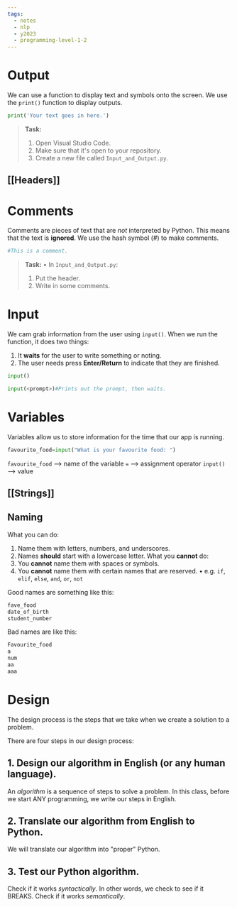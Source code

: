 ```yaml
---
tags:
  - notes
  - nlp
  - y2023
  - programming-level-1-2
---
```

# Output

We can use a function to display text and symbols onto the screen.
We use the `print()` function to display outputs.

```python
print('Your text goes in here.')
```

> **Task:**
> 1. Open Visual Studio Code.
> 2. Make sure that it's open to your repository.
> 3. Create a new file called `Input_and_Output.py`.
## [[Headers]]

# Comments

Comments are pieces of text that are *not* interpreted by Python.
This means that the text is **ignored**.
We use the hash symbol (#) to make comments.

```python
#This is a comment.
```

> **Task:**
> • In `Input_and_Output.py`:
> 	1. Put the header.
> 	2. Write in some comments.
# Input

We cam grab information from the user using `input()`.
When we run the function, it does two things:
1. It **waits** for the user to write something or noting.
2. The user needs press **Enter/Return** to indicate that they are finished.

```python
input()

input(<prompt>)#Prints out the prompt, then waits.
```
# Variables

Variables allow us to store information for the time that our app is running.

```python
favourite_food=input("What is your favourite food: ")
```

`favourite_food` —> name of the variable
`=` —> assignment operator
`input()` —> value
## [[Strings]]
## Naming

What you can do:
1. Name them with letters, numbers, and underscores.
2. Names **should** start with a lowercase letter.
What you **cannot** do:
1. You **cannot** name them with spaces or symbols.
2. You **cannot** name them with certain names that are reserved.
	• e.g. `if`, `elif`, `else`, `and`, `or`, `not`

Good names are something like this:

```python
fave_food
date_of_birth
student_number
```

Bad names are like this:

```python
Favourite_food
a
num
aa
aaa
```
# Design

The design process is the steps that we take when we create a solution to a problem.

There are four steps in our design process:
## 1. Design our algorithm in English (or any human language).
An *algorithm* is a sequence of steps to solve a problem.
In this class, before we start ANY programming, we write our steps in English.
## 2. Translate our algorithm from English to Python.
We will translate our algorithm into "proper" Python.
## 3. Test our Python algorithm.
Check if it works *syntactically*. In other words, we check to see if it BREAKS.
Check if it works *semantically*.